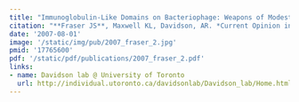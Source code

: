 ```yaml
---
title: "Immunoglobulin-Like Domains on Bacteriophage: Weapons of Modest Damage?"
citation: "**Fraser JS**, Maxwell KL, Davidson, AR. *Current Opinion in Microbiology.* 2007."
date: '2007-08-01'
image: '/static/img/pub/2007_fraser_2.jpg'
pmid: '17765600'
pdf: '/static/pdf/publications/2007_fraser_2.pdf'
links:
- name: Davidson lab @ University of Toronto
  url: http://individual.utoronto.ca/davidsonlab/Davidson_lab/Home.html
---
```

